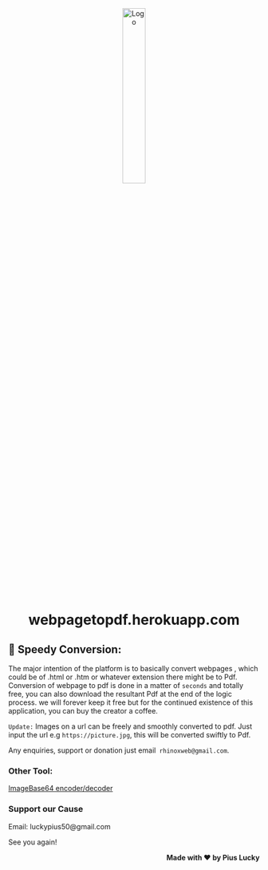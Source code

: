<div align="center">
  <img src="https://webpagetopdf.herokuapp.com/main/static/img/logo_new.svg" width="30%" title="webpagetoPdf" alt="Logo">
</div>
<h1 align="center">
  webpagetopdf.herokuapp.com
</h1>

## 🚀 Speedy Conversion:
The major intention of the platform is to basically convert webpages , which could be of .html or .htm or whatever extension there might be to Pdf. Conversion of webpage to pdf is done in a matter of <code class="code_color">seconds</code> and totally
free, you can also download the resultant Pdf at the end of the logic process. we will forever keep it free but for the continued existence of this application, you can buy the creator a coffee. 
<p> <code class="code_color">Update:</code> Images on a url can be freely and smoothly converted to pdf. Just input the url e.g <code class="code_color">https://picture.jpg</code>,  this will be converted swiftly to Pdf.</p>
Any enquiries, support or donation just email<code class="code_color">&nbsp;rhinoxweb@gmail.com</code>. 
<h3>Other <span class="code_color">Tool:</span></h3>
<a href="https://imagebase64.herokuapp.com/" class="link-text" target="_blank">ImageBase64 encoder/decoder</a>
<h3 id="contact"> <span class="code_color">Support</span> our Cause</h3>
<p class="small-text">Email: luckypius50@gmail.com</p>     
  <p>See you again!</p>
<p align="center">
  
</p>
<p align="right"><b> Made with &#x2764; by Pius Lucky </b></p>
